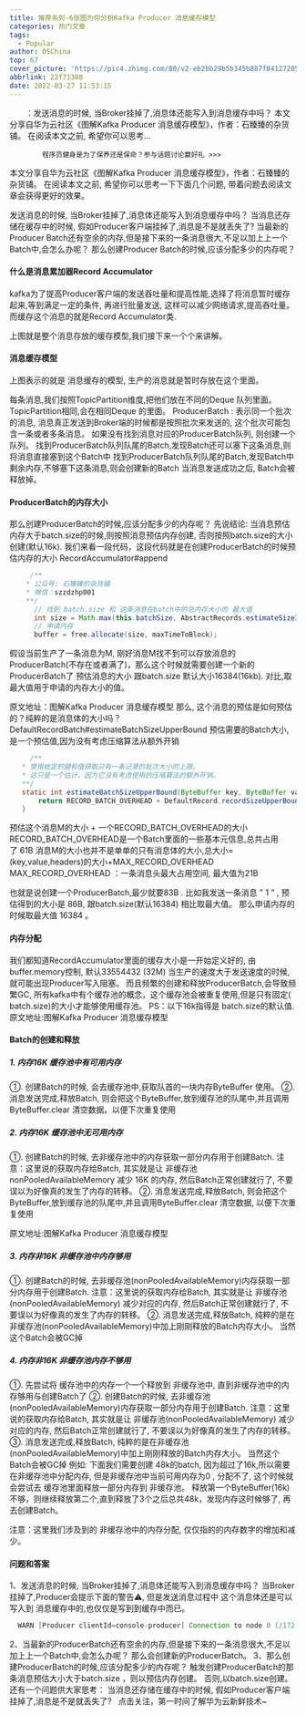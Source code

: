 ```yaml
---
title: 推荐系列-6张图为你分析Kafka Producer 消息缓存模型
categories: 热门文章
tags:
  - Popular
author: OSChina
top: 67
cover_picture: 'https://pic4.zhimg.com/80/v2-eb2bb29b5b345b887f84127205bf34b7_720w.jpg'
abbrlink: 22f71308
date: 2022-03-27 11:53:15
---
```


&emsp;&emsp;：发送消息的时候, 当Broker挂掉了,消息体还能写入到消息缓存中吗？ 本文分享自华为云社区《图解Kafka Producer 消息缓存模型》，作者：石臻臻的杂货铺。 在阅读本文之前, 希望你可以思考...
<!-- more -->

                                                                                                                    
            程序员健身是为了保养还是保命？参与话题讨论赢好礼 >>>
            
                                                                                                     
本文分享自华为云社区《图解Kafka Producer 消息缓存模型》，作者：石臻臻的杂货铺。 
在阅读本文之前, 希望你可以思考一下下面几个问题, 带着问题去阅读文章会获得更好的效果。 
 
 发送消息的时候, 当Broker挂掉了,消息体还能写入到消息缓存中吗？ 
 当消息还存储在缓存中的时候, 假如Producer客户端挂掉了,消息是不是就丢失了? 
 当最新的Producer Batch还有空余的内存,但是接下来的一条消息很大,不足以加上上一个Batch中,会怎么办呢？ 
 那么创建Producer Batch的时候,应该分配多少的内存呢？ 
 
 
#### 什么是消息累加器Record Accumulator 
kafka为了提高Producer客户端的发送吞吐量和提高性能,选择了将消息暂时缓存起来,等到满足一定的条件, 再进行批量发送, 这样可以减少网络请求,提高吞吐量。 
而缓存这个消息的就是Record Accumulator类. 
 
上图就是整个消息存放的缓存模型,我们接下来一个个来讲解。 
 
#### 消息缓存模型 
 
上图表示的就是 消息缓存的模型, 生产的消息就是暂时存放在这个里面。 
 
 每条消息,我们按照TopicPartition维度,把他们放在不同的Deque<ProducerBatch> 队列里面。 TopicPartition相同,会在相同Deque<ProducerBatch> 的里面。 
 ProducerBatch : 表示同一个批次的消息, 消息真正发送到Broker端的时候都是按照批次来发送的, 这个批次可能包含一条或者多条消息。 
 如果没有找到消息对应的ProducerBatch队列, 则创建一个队列。 
 找到ProducerBatch队列队尾的Batch,发现Batch还可以塞下这条消息,则将消息直接塞到这个Batch中 
 找到ProducerBatch队列队尾的Batch,发现Batch中剩余内存,不够塞下这条消息,则会创建新的Batch 
 当消息发送成功之后, Batch会被释放掉。 
 
 
#### ProducerBatch的内存大小 
那么创建ProducerBatch的时候,应该分配多少的内存呢？ 
先说结论: 当消息预估内存大于batch.size的时候,则按照消息预估内存创建, 否则按照batch.size的大小创建(默认16k). 
我们来看一段代码，这段代码就是在创建ProducerBatch的时候预估内存的大小 
RecordAccumulator#append 
 
  
 ```java 
      /**
     * 公众号: 石臻臻的杂货铺
     * 微信：szzdzhp001
     **/
       // 找到 batch.size 和 这条消息在batch中的总内存大小的 最大值
       int size = Math.max(this.batchSize, AbstractRecords.estimateSizeInBytesUpperBound(maxUsableMagic, compression, key, value, headers));
       // 申请内存
       buffer = free.allocate(size, maxTimeToBlock);
  ``` 
  
 
 
 假设当前生产了一条消息为M, 刚好消息M找不到可以存放消息的ProducerBatch(不存在或者满了)，那么这个时候就需要创建一个新的ProducerBatch了 
 预估消息的大小 跟batch.size 默认大小16384(16kb). 对比,取最大值用于申请的内存大小的值。 
 
原文地址：图解Kafka Producer 消息缓存模型 
那么, 这个消息的预估是如何预估的？纯粹的是消息体的大小吗？ 
DefaultRecordBatch#estimateBatchSizeUpperBound 
预估需要的Batch大小,是一个预估值,因为没有考虑压缩算法从额外开销 
 
  
 ```java 
      /**
    * 使用给定的键和值获取只有一条记录的批次大小的上限。
    * 这只是一个估计，因为它没有考虑使用的压缩算法的额外开销。
    **/
    static int estimateBatchSizeUpperBound(ByteBuffer key, ByteBuffer value, Header[] headers) {
        return RECORD_BATCH_OVERHEAD + DefaultRecord.recordSizeUpperBound(key, value, headers);
    }

  ``` 
  
 
 
 预估这个消息M的大小 + 一个RECORD_BATCH_OVERHEAD的大小 
 RECORD_BATCH_OVERHEAD是一个Batch里面的一些基本元信息,总共占用了 61B 
 消息M的大小也并不是单单的只有消息体的大小,总大小=(key,value,headers)的大小+MAX_RECORD_OVERHEAD 
 MAX_RECORD_OVERHEAD ：一条消息头最大占用空间, 最大值为21B 
 
也就是说创建一个ProducerBatch,最少就要83B . 
比如我发送一条消息 " 1 " , 预估得到的大小是 86B, 跟batch.size(默认16384) 相比取最大值。 那么申请内存的时候取最大值 16384 。 
 
#### 内存分配 
我们都知道RecordAccumulator里面的缓存大小是一开始定义好的, 由buffer.memory控制, 默认33554432 (32M) 
当生产的速度大于发送速度的时候,就可能出现Producer写入阻塞。 
而且频繁的创建和释放ProducerBatch,会导致频繁GC, 所有kafka中有个缓存池的概念，这个缓存池会被重复使用,但是只有固定( batch.size)的大小才能够使用缓存池。 
PS：以下16k指得是 batch.size的默认值. 
原文地址:图解Kafka Producer 消息缓存模型 
 
#### Batch的创建和释放 
 
##### 1. 内存16K 缓存池中有可用内存 
①. 创建Batch的时候, 会去缓存池中,获取队首的一块内存ByteBuffer 使用。 
②. 消息发送完成,释放Batch, 则会把这个ByteBuffer,放到缓存池的队尾中,并且调用ByteBuffer.clear 清空数据。以便下次重复使用 
 
 
##### 2. 内存16K 缓存池中无可用内存 
①. 创建Batch的时候, 去非缓存池中的内存获取一部分内存用于创建Batch. 注意：这里说的获取内存给Batch, 其实就是让 非缓存池nonPooledAvailableMemory 减少 16K 的内存, 然后Batch正常创建就行了, 不要误以为好像真的发生了内存的转移。 
②. 消息发送完成,释放Batch, 则会把这个ByteBuffer,放到缓存池的队尾中,并且调用ByteBuffer.clear 清空数据, 以便下次重复使用 
 
原文地址:图解Kafka Producer 消息缓存模型 
 
##### 3. 内存非16K 非缓存池中内存够用 
①. 创建Batch的时候, 去非缓存池(nonPooledAvailableMemory)内存获取一部分内存用于创建Batch. 注意：这里说的获取内存给Batch, 其实就是让 非缓存池(nonPooledAvailableMemory) 减少对应的内存, 然后Batch正常创建就行了, 不要误以为好像真的发生了内存的转移。 
②. 消息发送完成,释放Batch, 纯粹的是在非缓存池(nonPooledAvailableMemory)中加上刚刚释放的Batch内存大小。 当然这个Batch会被GC掉 
 
 
##### 4. 内存非16K 非缓存池内存不够用 
①. 先尝试将 缓存池中的内存一个一个释放到 非缓存池中, 直到非缓存池中的内存够用与创建Batch了 
②. 创建Batch的时候, 去非缓存池(nonPooledAvailableMemory)内存获取一部分内存用于创建Batch. 注意：这里说的获取内存给Batch, 其实就是让 非缓存池(nonPooledAvailableMemory) 减少对应的内存, 然后Batch正常创建就行了, 不要误以为好像真的发生了内存的转移。 
③. 消息发送完成,释放Batch, 纯粹的是在非缓存池(nonPooledAvailableMemory)中加上刚刚释放的Batch内存大小。 当然这个Batch会被GC掉 
例如: 下面我们需要创建 48k的batch, 因为超过了16k,所以需要在非缓存池中分配内存, 但是非缓存池中当前可用内存为0 , 分配不了, 这个时候就会尝试去 缓存池里面释放一部分内存到 非缓存池。 
释放第一个ByteBuffer(16k) 不够，则继续释放第二个,直到释放了3个之后总共48k，发现内存这时候够了, 再去创建Batch。 
 
注意：这里我们涉及到的 非缓存池中的内存分配, 仅仅指的的内存数字的增加和减少。 
 
#### 问题和答案 
1、发送消息的时候, 当Broker挂掉了,消息体还能写入到消息缓存中吗？ 
当Broker挂掉了,Producer会提示下面的警告⚠️, 但是发送消息过程中 
这个消息体还是可以写入到 消息缓存中的,也仅仅是写到到缓存中而已。 
 
  
 ```java 
   WARN [Producer clientId=console-producer] Connection to node 0 (/172.23.164.192:9090) could not be established. Broker may not be available
  ``` 
  
 
 
2、当最新的ProducerBatch还有空余的内存,但是接下来的一条消息很大,不足以加上上一个Batch中,会怎么办呢？ 
那么会创建新的ProducerBatch。 
3、那么创建ProducerBatch的时候,应该分配多少的内存呢？ 
触发创建ProducerBatch的那条消息预估大小大于batch.size ，则以预估内存创建。 否则,以batch.size创建。 
还有一个问题供大家思考： 
当消息还存储在缓存中的时候, 假如Producer客户端挂掉了,消息是不是就丢失了? 
  
点击关注，第一时间了解华为云新鲜技术~
                                        